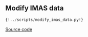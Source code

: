 ## Modify IMAS data

```python
{!../scripts/modify_imas_data.py!}
```

[Source code](https://github.com/duqtools/duqtools/tree/main/scripts/modify_imas_data.py)
